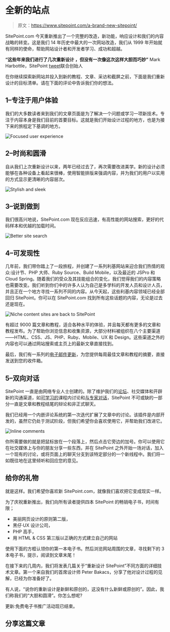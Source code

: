 # 全新的站点

> 原文：<https://www.sitepoint.com/a-brand-new-sitepoint/>

SitePoint.com 今天重新推出了一个完整的改造，新功能，响应设计和我们的内容战略的转变。这是我们 14 年历史中最大的一次网站改造，我们从 1999 年开始就有同样的使命，帮助网站设计者和开发者学习、成功和超越。

**“这些年来我们进行了几次重新设计
，但没有一次像这次这样大胆而巧妙”**
Mark Harbottle，SitePoint
[tweet](https://twitter.com/intent/tweet?url=http%3A%2F%2Fgoo.gl%2FQQC2bW&text=%22We%E2%80%99ve%20carried%20out%20several%20redesigns%20over%20the%20years%20but%20none%20as%20bold%20and%20slick%20as%20this%20one%22%20Mark%20Harbottle%2C%20SitePoint)联合创始人

在你继续探索新网站并投入到新的教程、文章、采访和截屏之前，下面是我们重新设计的目标清单。请在下面的评论中告诉我们你的想法。

## 1–专注于用户体验

我们的大多数读者来到我们的文章页面是为了解决一个问题或学习一项新技术。专注于内容本身是我们目前的首要目标。这就是我们开始设计过程的地方，也是为接下来的旅程定下基调的地方。

![Focused user experience](img/40443bb30c875babe88a5ec0fd0a2229.png)

## 2–时尚和圆滑

自从我们上次重新设计以来，两年已经过去了，再次需要改进美学。新的设计必须能够在各种设备上看起来很棒，使用智能排版来强调内容，并为我们的用户以实用的方式显示更清晰的内容层次。

![Stylish and sleek](img/fac5a522dba8f3060ecfa39b0edc81fe.png)

## 3–说到做到

我们很高兴地说，SitePoint.com 现在反应迅速，有高性能的网站搜索，更好的代码样本和优越的加载时间。

![Better site search](img/672a8c71b2697f55c5d44edbf95de0c9.png)

## 4–可发现性

几年前，我们带你踏上了一段旅程，并创建了一系列利基网站来迎合我们热情的观众:设计节、PHP 大师、Ruby Source、Build Mobile，以及最近的 JSPro 和 Cloud Spring。随着我们的受众及其技能组合的变化，我们觉得我们的内容策略也需要改变。我们听到你们中的许多人认为自己是多学科的开发人员和设计人员，并且正在一个地方寻找一系列不同的内容。从今天起，这些利基内容领域已经全部回归 SitePoint。你可以在 SitePoint.com 找到所有这些话题的内容，无论是过去还是现在。

![Niche content sites are back to SitePoint](img/b05f16dec7b433d2a2b88f3f896e1070.png)

有超过 9000 篇文章和教程，适合各种水平的体验，并且每天都有更多的文章和教程发布。为了帮助你浏览信息和收集资源，大部分材料被组织在八个主要渠道——HTML、CSS、JS、PHP、Ruby、Mobile、UX 和 Design。这些渠道之外的内容也可以通过网站搜索或主页上的最新文章直接找到。

最后，我们有一系列的[电子邮件更新](/newsletter "Email updates")，为您提供每周最佳文章和教程的摘要，直接发送到您的收件箱。

## 5–双向对话

SitePoint 一直是由网络专业人士创建的。除了维护我们的[论坛](https://www.sitepoint.com/forums/ "Forums")、社交媒体和开辟新的沟通渠道，如[可学习的](https://learnable.com/ "Learnable")课程内讨论和[与专家对话](https://experts.learnable.com/ "Talk With the Experts")，SitePoint 不可或缺的一部分一直是文章和教程结尾的辩论和非正式聊天。

我们已经用一个内嵌评论系统的第一次迭代扩展了文章中的讨论。该插件是内部开发的，虽然它仍处于测试阶段，但我们希望你会喜欢使用它，并帮助我们改进它。

![Inline comments](img/22b2db8c4dc59b91225358f38161f96d.png)

你所需要做的就是把鼠标放在一个段落上，然后点击它旁边的加号。你可以使用它在社交媒体上与你的朋友分享一些东西，并在 SitePoint 之外开始一场对话，加入一个现有的讨论，或将页面上的聊天分支到该特定部分的一个新线程中。我们将一如既往地在这里倾听和回应您的意见。

## 给你的礼物

就是这样。我们希望你喜欢新 SitePoint.com，就像我们喜欢把它变成现实一样。

为了庆祝重新推出，我们向所有读者提供四本 SitePoint 的畅销电子书，时间有限；

*   美丽网页设计的原则第二版，
*   黑仔·UX 设计公司，
*   PHP 高手，
*   用 HTML & CSS 第三版以正确的方式建立自己的网站

使用下面的方框认领你的第一本电子书。然后浏览网站周围的文章，寻找剩下的 3 本电子书，提示，阅读到文章末尾！

在接下来的几周内，我们将发表几篇关于“重新设计 SitePoint”不同方面的详细技术文章。第一个来自我们的首席设计师 Peter Bakacs，分享了他对设计过程的见解，已经为你准备好了。

有人说，“说你的重新设计是新鲜和原创的，这没有什么新鲜或原创的”。因此，我们称我们的“大胆和圆滑”。你怎么想呢?

更新:免费电子书推广活动现已结束。

## 分享这篇文章